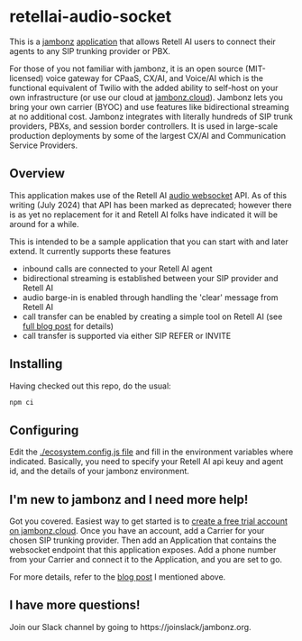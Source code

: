 # retellai-audio-socket

This is a [jambonz](https://jambonz.org) [application](https://www.jambonz.org/docs/webhooks/overview/) that allows Retell AI users to connect their agents to any SIP trunking provider or PBX.

For those of you not familiar with jambonz, it is an open source (MIT-licensed) voice gateway for CPaaS, CX/AI, and Voice/AI which is the functional equivalent of Twilio with the added ability to self-host on your own infrastructure (or use our cloud at [jambonz.cloud](https://jambonz.cloud)).  Jambonz lets you bring your own carrier (BYOC) and use features like bidirectional streaming at no additional cost.  Jambonz integrates with literally hundreds of SIP trunk providers, PBXs, and session border controllers.  It is used in large-scale production deployments by some of the largest CX/AI and Communication Service Providers.

## Overview

This application makes use of the Retell AI [audio websocket](https://docs.retellai.com/api-references/audio-websocket) API.  As of this writing (July 2024) that API has been marked as deprecated; however there is as yet no replacement for it and Retell AI folks have indicated it will be around for a while.

This is intended to be a sample application that you can start with and later extend. It currently supports these features

- inbound calls are connected to your Retell AI agent
- bidirectional streaming is established between your SIP provider and Retell AI
- audio barge-in is enabled through handling the 'clear' message from Retell AI
- call transfer can be enabled by creating a simple tool on Retell AI (see [full blog post](https://blog.jambonz.org/using-jambonz-for-telephony-integration-with-retell-ai) for details)
- call transfer is supported via either SIP REFER or INVITE

## Installing

Having checked out this repo, do the usual:
```bash
npm ci
```

## Configuring

Edit the [./ecosystem.config.js file](./ecosystem.config.js) and fill in the environment variables where indicated.  Basically, you need to specify your Retell AI api keuy and agent id, and the details of your jambonz environment.

## I'm new to jambonz and I need more help!

Got you covered.  Easiest way to get started is to [create a free trial account on jambonz.cloud](https://jambonz.cloud/register).  Once you have an account, add a Carrier for your chosen SIP trunking provider.  Then add an Application that contains the websocket endpoint that this application exposes.  Add a phone number from your Carrier and connect it to the Application, and you are set to go.

For more details, refer to the [blog post](https://blog.jambonz.org/using-jambonz-for-telephony-integration-with-retell-ai) I mentioned above.

## I have more questions!
Join our Slack channel by going to https://joinslack/jambonz.org.
